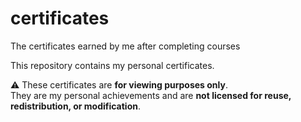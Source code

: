 # certificates
The certificates earned by me after completing courses

This repository contains my personal certificates.

⚠️ These certificates are **for viewing purposes only**.  
They are my personal achievements and are **not licensed for reuse, redistribution, or modification**.
